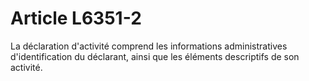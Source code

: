 # Article L6351-2

La déclaration d'activité comprend les informations administratives d'identification du déclarant, ainsi que les éléments descriptifs de son activité.